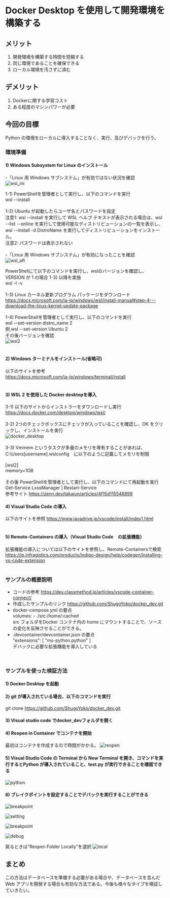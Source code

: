 # Docker Desktop を使用して開発環境を構築する

## メリット
1. 開発環境を構築する時間を短縮する<br>
2. 同じ環境であることを確保できる<br>
3. ローカル環境を汚さずに済む

## デメリット
1. Dockerに関する学習コスト<br>
2. ある程度のマシンパワーが必要<br>

## 今回の目標
Python の環境をローカルに導入することなく、実行、及びデバックを行う。<br>

### 環境準備
#### 1) Windows Subsystem for Linux のインストール<br>

-「Linux 用 Windows サブシステム」が有効ではない状況を確認<br>
![wsl_ini](./picture/wsl_ini.JPG)<br>

1-1) PowerShellを管理者として実行し、以下のコマンドを実行<br>
wsl --install<br>
<br>
1-2) Ubuntu が起動したらユーザ名とパスワードを設定<br>
注意1: wsl --install を実行して WSL ヘルプ テキストが表示される場合は、wsl --list --online を実行して使用可能なディストリビューションの一覧を表示し、wsl --install -d DistroName を実行してディストリビューションをインストール。<br>
注意2: パスワードは表示されない<br>
<br>
-「Linux 用 Windows サブシステム」が有効になったことを確認<br>
![wsl_aft](./picture/wsl_aft.JPG)

PowerShellにて以下のコマンドを実行し、wslのバージョンを確認し、VERSION が 1 の場合 1-3) 以降を実施<br>
wsl -l -v<br>
<br>
1-3) Linux カーネル更新プログラム パッケージをダウンロード<br>
https://docs.microsoft.com/ja-jp/windows/wsl/install-manual#step-4---download-the-linux-kernel-update-package<br>
<br>
1-4) PowerShellを管理者として実行し、以下のコマンドを実行<br>
wsl --set-version distro_name 2<br>
例.wsl --set-version Ubuntu 2<br>
その後バージョンを確認<br>
![wsl2](./picture/wsl2.JPG) <br>
<br>

#### 2) Windows ターミナルをインストール(省略可)
以下のサイトを参考<br>
https://docs.microsoft.com/ja-jp/windows/terminal/install<br>
<br>

#### 3) WSL 2 を使用した Docker desktopを導入<br>
3-1) 以下のサイトからインストラーをダウンロードし実行<br>
https://docs.docker.com/desktop/windows/wsl/<br>
<br>
3-2) 2つのチェックボックスにチェックが入っていることを確認し、OK をクリックし、インストールを実行<br>
![docker_desktop](./picture/docker_desktop.JPG)<br>
<br>
3-3) Vmmem というタスクが多量のメモリを専有することがあれば、C:\Users\[username]\.wslconfig　に以下のように記載してメモリを制限<br>
<br>
[wsl2]<br>
memory=1GB<br>
<br>
その後 PowerShellを管理者として実行し、以下のコマンドにて再起動を実行<br>
Get-Service LxssManager | Restart-Service<br>
参考サイト
https://zenn.dev/takajun/articles/4f15d115548899
<br>

#### 4) Visual Studio Code の導入<br>
以下のサイトを参照
https://www.javadrive.jp/vscode/install/index1.html<br>
<br>

#### 5) Remote-Containers の導入（Visual Studio Code　の拡張機能）<br>
拡張機能の導入については以下のサイトを参照し、Remote-Containersで検索<br>
https://jp.infragistics.com/products/indigo-design/help/codegen/installing-vs-code-extension<br>
<br>

### サンプルの概要説明
- コードの参考
https://dev.classmethod.jp/articles/vscode-container-connect/
- 作成したサンプルのリンク
https://github.com/ShugoYoko/docker_dev.git<br>
- docker-compose.yml の要点<br>
volumes:
      - ./src:/home/:cached<br>
src フォルダをDocker コンテナ内の home にマウントすることで、ソースの変化を反映させることができる。
- .devcontainer/devcontainer.json の要点<br>
 "extensions": [
      "ms-python.python"
  ]<br>
デバックに必要な拡張機能を導入している
<br>

### サンプルを使った検証方法<br>
#### 1) Docker Desktop を起動<br>

#### 2) git が導入されている場合、以下のコマンドを実行<br>
git clone https://github.com/ShugoYoko/docker_dev.git<br>

#### 3) Visual studio code でdocker_devフォルダを開く<br>

#### 4) Reopen in Container でコンテナを開始<br>
最初はコンテナを作成するので時間がかかる。
![reopen](./picture/reopen.JPG)<br>

#### 5) Visual Studio Code の Terminal から New Terminal を開き、コマンドを実行するとPython が導入されていること、test.py が実行できることを確認できる

![python](./picture/python.JPG)<br>

#### 6) ブレイクポイントを設定することでデバックを実行することができる

![breakpoint](./picture/breakpoint.JPG)<br>

![setting](./picture/setting.JPG)<br>

![breakpoint](./picture/breakpoint.JPG)<br>

![debug](./picture/debug.JPG)<br>

戻るときは”Reopen Folder Locally”を選択
![local](./picture/local.JPG)<br>

## まとめ
この方法はデータベースを準備する必要がある場合や、データベースを含んだ Web アプリを開発する場合も有効な方法である。今後も様々なタイプを検証していきたい。<br>


























